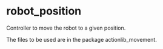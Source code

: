 # robot_position
Controller to move the robot to a given position. 

The files to be used are in the package actionlib_movement.

